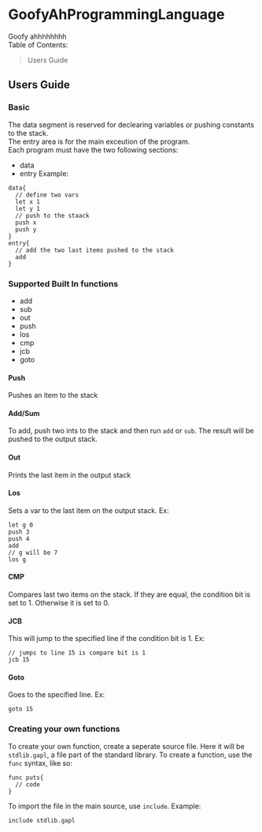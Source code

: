 # GoofyAhProgrammingLanguage
Goofy ahhhhhhhh <br>
Table of Contents:
> Users Guide
## Users Guide
### Basic
The data segment is reserved for declearing variables or pushing constants to the stack. <br>
The entry area is for the main exceution of the program. <br>
Each program must have the two following sections: 
* data
* entry 
Example: <br>
```
data{
  // define two vars
  let x 1
  let y 1
  // push to the staack
  push x
  push y
}
entry{
  // add the two last items pushed to the stack
  add
}
```
### Supported Built In functions
* add
* sub
* out
* push 
* los
* cmp
* jcb
* goto 
#### Push
Pushes an item to the stack
#### Add/Sum
To add, push two ints to the stack and then run `add` or `sub`. The result will be pushed to the output stack.
#### Out
Prints the last item in the output stack
#### Los
Sets a var to the last item on the output stack. Ex:
```
let g 0
push 3
push 4
add
// g will be 7
los g
```
#### CMP
Compares last two items on the stack. If they are equal, the condition bit is set to 1. Otherwise it is set to 0.
#### JCB 
This will jump to the specified line if the condition bit is 1. Ex:
```
// jumps to line 15 is compare bit is 1
jcb 15
```
#### Goto
Goes to the specified line. Ex:
```
goto 15
```
### Creating your own functions
To create your own function, create a seperate source file. Here it will be `stdlib.gapl`, a file part of the standard library.
To create a function, use the `func` syntax, like so: <br>
```
func puts{
  // code
}
```
To import the file in the main source, use `include`. Example:
```
include stdlib.gapl
```
